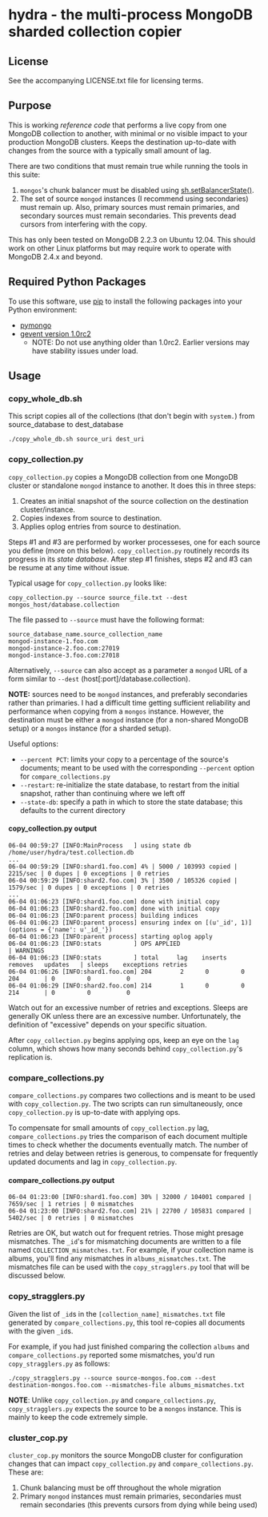 # hydra - the multi-process MongoDB sharded collection copier

## License

See the accompanying LICENSE.txt file for licensing terms.

## Purpose

This is working *reference code* that performs a live copy from one MongoDB collection to another, with minimal or no visible impact to your production MongoDB clusters. Keeps the destination up-to-date with changes from the source with a typically small amount of lag.

There are two conditions that must remain true while running the tools in this suite:

1. `mongos`'s chunk balancer must be disabled using [sh.setBalancerState()](http://docs.mongodb.org/manual/reference/method/sh.setBalancerState/).
2. The set of source `mongod` instances (I recommend using secondaries) must remain up. Also, primary sources must remain primaries, and secondary sources must remain secondaries. This prevents dead cursors from interfering with the copy.

This has only been tested on MongoDB 2.2.3 on Ubuntu 12.04. This should work on other Linux platforms but may require work to operate with MongoDB 2.4.x and beyond.

## Required Python Packages

To use this software, use [pip](http://www.pip-installer.org/en/latest/) to install the following packages into your Python environment:

* [pymongo](https://pypi.python.org/pypi/pymongo/)
* [gevent version 1.0rc2](https://github.com/surfly/gevent#installing-from-github)
	* NOTE: Do not use anything older than 1.0rc2. Earlier versions may have stability issues under load.

## Usage

### copy_whole_db.sh

This script copies all of the collections (that don't begin with `system.`) from source_database to dest_database

~~~
./copy_whole_db.sh source_uri dest_uri
~~~

### copy_collection.py

`copy_collection.py` copies a MongoDB collection from one MongoDB cluster or standalone `mongod` instance to another. It does this in three steps:

1. Creates an initial snapshot of the source collection on the destination cluster/instance.
2. Copies indexes from source to destination.
3. Applies oplog entries from source to destination.

Steps #1 and #3 are performed by worker processeses, one for each source you define (more on this below). `copy_collection.py` routinely records its progress in its *state database*. After step #1 finishes, steps #2 and #3 can be resume at any time without issue.

Typical usage for `copy_collection.py` looks like:

~~~
copy_collection.py --source source_file.txt --dest mongos_host/database.collection
~~~

The file passed to `--source` must have the following format:

~~~
source_database_name.source_collection_name
mongod-instance-1.foo.com
mongod-instance-2.foo.com:27019
mongod-instance-3.foo.com:27018
~~~

Alternatively, `--source` can also accept as a parameter a `mongod` URL of a form similar to `--dest` (host[:port]/database.collection).

**NOTE:** sources need to be `mongod` instances, and preferably secondaries rather than primaries. I had a difficult time getting sufficient reliability and performance when copying from a `mongos` instance. However, the destination must be either a `mongod` instance (for a non-shared MongoDB setup) or a `mongos` instance (for a sharded setup).

Useful options:

* `--percent PCT`: limits your copy to a percentage of the source's documents; meant to be used with the corresponding `--percent` option for `compare_collections.py`
* `--restart`: re-initialize the state database, to restart from the initial snapshot, rather than continuing where we left off
* `--state-db`: specify a path in which to store the state database; this defaults to the current directory


#### copy_collection.py output

~~~
06-04 00:59:27 [INFO:MainProcess   ] using state db /home/user/hydra/test.collection.db
...
06-04 00:59:29 [INFO:shard1.foo.com] 4% | 5000 / 103993 copied | 2215/sec | 0 dupes | 0 exceptions | 0 retries
06-04 00:59:29 [INFO:shard2.foo.com] 3% | 3500 / 105326 copied | 1579/sec | 0 dupes | 0 exceptions | 0 retries
...
06-04 01:06:23 [INFO:shard1.foo.com] done with initial copy
06-04 01:06:23 [INFO:shard2.foo.com] done with initial copy
06-04 01:06:23 [INFO:parent process] building indices
06-04 01:06:23 [INFO:parent process] ensuring index on [(u'_id', 1)] (options = {'name': u'_id_'})
06-04 01:06:23 [INFO:parent process] starting oplog apply
06-04 01:06:23 [INFO:stats         ] OPS APPLIED                                    | WARNINGS
06-04 01:06:23 [INFO:stats         ] total     lag    inserts   removes   updates   | sleeps    exceptions retries
06-04 01:06:26 [INFO:shard1.foo.com] 204        2      0         0         204       | 0         0          0
06-04 01:06:29 [INFO:shard2.foo.com] 214        1      0         0         214       | 0         0          0
~~~

Watch out for an excessive number of retries and exceptions. Sleeps are generally OK unless there are an excessive number. Unfortunately, the definition of "excessive" depends on your specific situation.

After `copy_collection.py` begins applying ops, keep an eye on the `lag` column, which shows how many seconds behind `copy_collection.py`'s replication is.

### compare_collections.py

`compare_collections.py` compares two collections and is meant to be used with `copy_collection.py`. The two scripts can run simultaneously, once `copy_collection.py` is up-to-date with applying ops.

To compensate for small amounts of `copy_collection.py` lag, `compare_collections.py` tries the comparison of each document multiple times to check whether the documents eventually match. The number of retries and delay between retries is generous, to compensate for frequently updated documents and lag in `copy_collection.py`.

#### compare_collections.py output

~~~
06-04 01:23:00 [INFO:shard1.foo.com] 30% | 32000 / 104001 compared | 7659/sec | 1 retries | 0 mismatches
06-04 01:23:00 [INFO:shard2.foo.com] 21% | 22700 / 105831 compared | 5402/sec | 0 retries | 0 mismatches
~~~

Retries are OK, but watch out for frequent retries. Those might presage mismatches. The `_id`'s for mismatching documents are written to a file named `COLLECTION_mismatches.txt`. For example, if your collection name is albums, you'll find any mismatches in `albums_mismatches.txt`. The mismatches file can be used with the `copy_stragglers.py` tool that will be discussed below.

### copy_stragglers.py

Given the list of `_id`s in the `[collection_name]_mismatches.txt` file generated by `compare_collections.py`, this tool re-copies all documents with the given `_id`s.

For example, if you had just finished comparing the collection `albums` and `compare_collections.py` reported some mismatches, you'd run `copy_stragglers.py` as follows:


~~~
./copy_stragglers.py --source source-mongos.foo.com --dest destination-mongos.foo.com --mismatches-file albums_mismatches.txt
~~~

**NOTE**: Unlike `copy_collection.py` and `compare_collections.py`, `copy_stragglers.py` expects the source to be a `mongos` instance. This is mainly to keep the code extremely simple.

### cluster_cop.py

`cluster_cop.py` monitors the source MongoDB cluster for configuration changes that can impact `copy_collection.py` and `compare_collections.py`. These are:

1. Chunk balancing must be off throughout the whole migration
2. Primary `mongod` instances must remain primaries, secondaries must remain secondaries (this prevents cursors from dying while being used)
